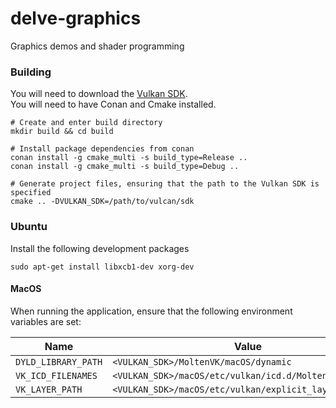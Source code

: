 # delve-graphics

Graphics demos and shader programming

### Building
You will need to download the [Vulkan SDK](https://vulkan.lunarg.com/).  
You will need to have Conan and Cmake installed.

```shell script
# Create and enter build directory
mkdir build && cd build

# Install package dependencies from conan
conan install -g cmake_multi -s build_type=Release ..
conan install -g cmake_multi -s build_type=Debug ..

# Generate project files, ensuring that the path to the Vulkan SDK is specified
cmake .. -DVULKAN_SDK=/path/to/vulcan/sdk
```
### Ubuntu
Install the following development packages

```shell script
sudo apt-get install libxcb1-dev xorg-dev
```

#### MacOS
When running the application, ensure that the following environment variables are set:

| Name | Value |
| ----------- | ----------- |
| `DYLD_LIBRARY_PATH` | `<VULKAN_SDK>/MoltenVK/macOS/dynamic`
| `VK_ICD_FILENAMES` | `<VULKAN_SDK>/macOS/etc/vulkan/icd.d/MoltenVK_icd.json` |
| `VK_LAYER_PATH` | `<VULKAN_SDK>/macOS/etc/vulkan/explicit_layer.d` |

